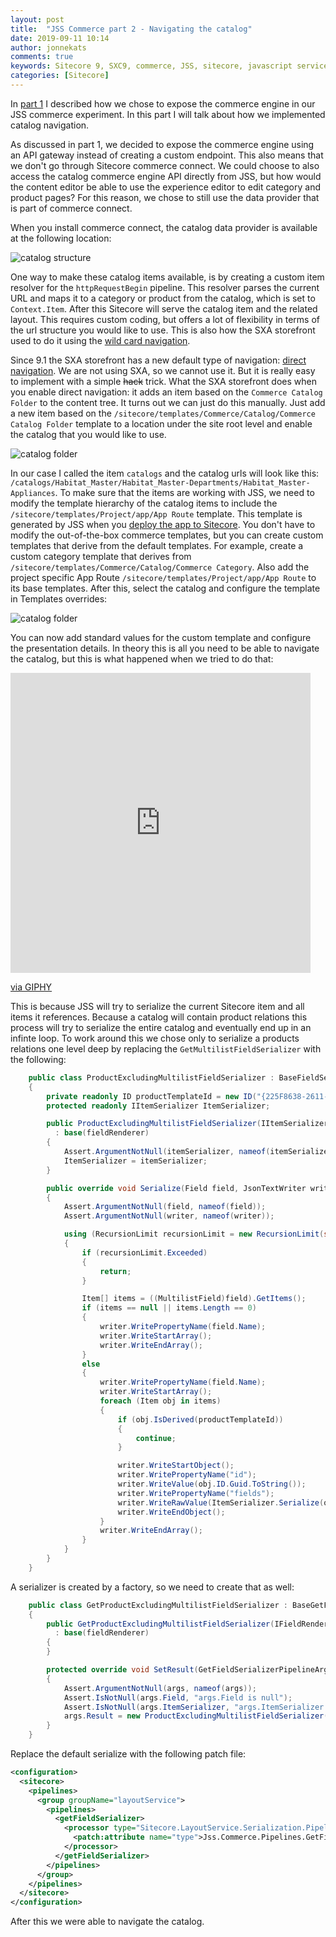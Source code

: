 ```yaml
---
layout: post
title:  "JSS Commerce part 2 - Navigating the catalog"
date: 2019-09-11 10:14
author: jonnekats
comments: true
keywords: Sitecore 9, SXC9, commerce, JSS, sitecore, javascript services
categories: [Sitecore]
---
```

In [part 1](../exposing-the-commerce-engine) I described how we chose to expose the commerce engine in our JSS commerce experiment. In this part I will talk about how we implemented catalog navigation. 

As discussed in part 1, we decided to expose the commerce engine using an API gateway instead of creating a custom endpoint. This also means that we don't go through Sitecore commerce connect. We could choose to also access the catalog commerce engine API directly from JSS, but how would the content editor be able to use the experience editor to edit category and product pages? For this reason, we chose to still use the data provider that is part of commerce connect. 

When you install commerce connect, the catalog data provider is available at the following location:

![catalog structure](/assets/images/navigating-the-catalog/catalog-location.jpg)

One way to make these catalog items available, is by creating a custom item resolver for the `httpRequestBegin` pipeline. This resolver parses the current URL and maps it to a category or product from the catalog, which is set to `Context.Item`. After this Sitecore will serve the catalog item and the related layout. This requires custom coding, but offers a lot of flexibility in terms of the url structure you would like to use. This is also how the SXA storefront used to do it using the [wild card navigation](https://doc.sitecore.com/users/91/sitecore-experience-commerce/en/navigation-methods.html). 

Since 9.1 the SXA storefront has a new default type of navigation: [direct navigation](https://doc.sitecore.com/users/91/sitecore-experience-commerce/en/enable-direct-navigation.html). We are not using SXA, so we cannot use it. But it is really easy to implement with a simple ~~hack~~ trick. What the SXA storefront does when you enable direct navigation: it adds an item based on the `Commerce Catalog Folder` to the content tree. It turns out we can just do this manually. Just add a new item based on the `/sitecore/templates/Commerce/Catalog/Commerce Catalog Folder` template to a location under the site root level and enable the catalog that you would like to use.

![catalog folder](/assets/images/navigating-the-catalog/catalog-folder.jpg)

In our case I called the item `catalogs` and the catalog urls will look like this: `/catalogs/Habitat_Master/Habitat_Master-Departments/Habitat_Master-Appliances`. To make sure that the items are working with JSS, we need to modify the template hierarchy of the catalog items to include the `/sitecore/templates/Project/app/App Route` template. This template is generated by JSS when you [deploy the app to Sitecore](https://jss.sitecore.com/docs/getting-started/app-deployment). You don't have to modify the out-of-the-box commerce templates, but you can create custom templates that derive from the default templates. For example, create a custom category template that derives from `/sitecore/templates/Commerce/Catalog/Commerce Category`. Also add the project specific App Route `/sitecore/templates/Project/app/App Route` to its base templates. After this, select the catalog and configure the template in Templates overrides: 

![catalog folder](/assets/images/navigating-the-catalog/templates.jpg)

You can now add standard values for the custom template and configure the presentation details. In theory this is all you need to be able to navigate the catalog, but this is what happened when we tried to do that:

<iframe src="https://giphy.com/embed/A5cMONNFFwPgA" width="480" height="480" frameBorder="0" class="giphy-embed" allowFullScreen></iframe><p><a href="https://giphy.com/gifs/A5cMONNFFwPgA">via GIPHY</a></p>

This is because JSS will try to serialize the current Sitecore item and all items it references. Because a catalog will contain product relations this process will try to serialize the entire catalog and eventually end up in an infinte loop. To work around this we chose only to serialize a products relations one level deep by replacing the `GetMultilistFieldSerializer` with the following:

``` csharp
    public class ProductExcludingMultilistFieldSerializer : BaseFieldSerializer
    {
        private readonly ID productTemplateId = new ID("{225F8638-2611-4841-9B89-19A5440A1DA1}");
        protected readonly IItemSerializer ItemSerializer;

        public ProductExcludingMultilistFieldSerializer(IItemSerializer itemSerializer, IFieldRenderer fieldRenderer)
          : base(fieldRenderer)
        {
            Assert.ArgumentNotNull(itemSerializer, nameof(itemSerializer));
            ItemSerializer = itemSerializer;
        }

        public override void Serialize(Field field, JsonTextWriter writer)
        {
            Assert.ArgumentNotNull(field, nameof(field));
            Assert.ArgumentNotNull(writer, nameof(writer));

            using (RecursionLimit recursionLimit = new RecursionLimit(string.Format("{0}|{1}|{2}", GetType().FullName, field.Item.ID, field.ID), 1))
            {
                if (recursionLimit.Exceeded)
                {
                    return;
                }

                Item[] items = ((MultilistField)field).GetItems();
                if (items == null || items.Length == 0)
                {
                    writer.WritePropertyName(field.Name);
                    writer.WriteStartArray();
                    writer.WriteEndArray();
                }
                else
                {
                    writer.WritePropertyName(field.Name);
                    writer.WriteStartArray();
                    foreach (Item obj in items)
                    {
                        if (obj.IsDerived(productTemplateId))
                        {
                            continue;
                        }

                        writer.WriteStartObject();
                        writer.WritePropertyName("id");
                        writer.WriteValue(obj.ID.Guid.ToString());
                        writer.WritePropertyName("fields");
                        writer.WriteRawValue(ItemSerializer.Serialize(obj));
                        writer.WriteEndObject();
                    }
                    writer.WriteEndArray();
                }
            }
        }
    }
```

A serializer is created by a factory, so we need to create that as well:

``` csharp
    public class GetProductExcludingMultilistFieldSerializer : BaseGetFieldSerializer
    {
        public GetProductExcludingMultilistFieldSerializer(IFieldRenderer fieldRenderer)
          : base(fieldRenderer)
        {
        }

        protected override void SetResult(GetFieldSerializerPipelineArgs args)
        {
            Assert.ArgumentNotNull(args, nameof(args));
            Assert.IsNotNull(args.Field, "args.Field is null");
            Assert.IsNotNull(args.ItemSerializer, "args.ItemSerializer is null");
            args.Result = new ProductExcludingMultilistFieldSerializer(args.ItemSerializer, FieldRenderer);
        }
    }
```

Replace the default serialize with the following patch file:

``` xml
<configuration>
  <sitecore>
    <pipelines>
      <group groupName="layoutService">
        <pipelines>
          <getFieldSerializer>
            <processor type="Sitecore.LayoutService.Serialization.Pipelines.GetFieldSerializer.GetMultilistFieldSerializer, Sitecore.LayoutService" resolve="true">
              <patch:attribute name="type">Jss.Commerce.Pipelines.GetFieldSerializer.GetProductExcludingMultilistFieldSerializer, Jss.Commerce</patch:attribute>
            </processor>
          </getFieldSerializer>
        </pipelines>
      </group>
    </pipelines>
  </sitecore>
</configuration>
```

After this we were able to navigate the catalog.